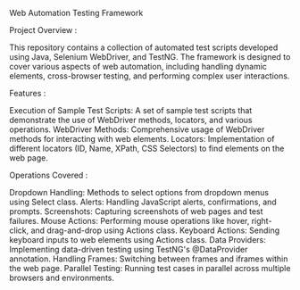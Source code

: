 Web Automation Testing Framework

Project Overview :

This repository contains a collection of automated test scripts developed using Java, Selenium WebDriver, and TestNG. The framework is designed to cover various aspects of web automation, including handling dynamic elements, cross-browser testing, and performing complex user interactions.

Features :

Execution of Sample Test Scripts: A set of sample test scripts that demonstrate the use of WebDriver methods, locators, and various operations.
WebDriver Methods: Comprehensive usage of WebDriver methods for interacting with web elements.
Locators: Implementation of different locators (ID, Name, XPath, CSS Selectors) to find elements on the web page.

Operations Covered :

Dropdown Handling: Methods to select options from dropdown menus using Select class.
Alerts: Handling JavaScript alerts, confirmations, and prompts.
Screenshots: Capturing screenshots of web pages and test failures.
Mouse Actions: Performing mouse operations like hover, right-click, and drag-and-drop using Actions class.
Keyboard Actions: Sending keyboard inputs to web elements using Actions class.
Data Providers: Implementing data-driven testing using TestNG's @DataProvider annotation.
Handling Frames: Switching between frames and iframes within the web page.
Parallel Testing: Running test cases in parallel across multiple browsers and environments.
